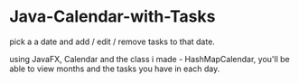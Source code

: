 # Java-Calendar-with-Tasks
pick a a date and add / edit / remove tasks to that date.

using JavaFX, Calendar and the class i made - HashMapCalendar, you'll be able to view months and the tasks you have in each day.
